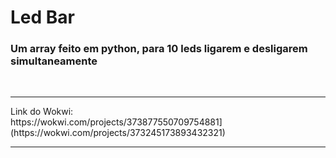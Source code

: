 <h1> Led Bar </h1>
<h3>Um array feito em python, para 10 leds ligarem e desligarem simultaneamente</h3>
<br>
<hr>
Link do Wokwi: <br>
https://wokwi.com/projects/373877550709754881](https://wokwi.com/projects/373245173893432321)
<hr>
